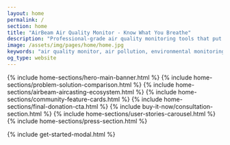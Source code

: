 ```yaml
---
layout: home
permalink: /
section: home
title: "AirBeam Air Quality Monitor - Know What You Breathe"
description: "Professional-grade air quality monitoring tools that put environmental health data directly in your hands. Measure air quality in your neighborhood with real-time pollution data."
image: /assets/img/pages/home/home.jpg
keywords: "air quality monitor, air pollution, environmental monitoring, AirBeam, real-time air quality, community health, portable air sensor"
og_type: website
---
```


{% include home-sections/hero-main-banner.html %}
{% include home-sections/problem-solution-comparison.html %}
{% include home-sections/airbeam-aircasting-ecosystem.html %}
{% include home-sections/community-feature-cards.html %}
{% include home-sections/final-donation-cta.html %}
{% include buy-it-now/consultation-section.html %}
{% include home-sections/user-stories-carousel.html %}
{% include home-sections/press-section.html %}

<!-- Include existing modal and scripts -->

{% include get-started-modal.html %}

<!-- User Stories Data for Carousel -->
<script>
  {% assign stories = site.user_stories | where: 'featured', true | sort: "order" %}
  window.userStoriesData = [
    {% for story in stories limit: 6 %}
    {
      title: {{ story.title | jsonify }},
      intro: {{ story.intro | strip_html | jsonify }},
      image: {{ story.image | jsonify }},
      slug: {{ story.slug | jsonify }}
    }{% unless forloop.last %},{% endunless %}
    {% endfor %}
  ];
</script>

<!-- Comprehensive JSON-LD Structured Data for SEO -->

<!-- Organization Schema - Defines HabitatMap as a non-profit organization -->
<script type="application/ld+json">
{
  "@context": "https://schema.org",
  "@type": "Organization",
  "@id": "{{ site.url }}/#organization",
  "name": "HabitatMap",
  "legalName": "HabitatMap",
  "alternateName": ["Habitat Map", "HabitatMap.org"],
  "description": "HabitatMap's AirBeam and AirCasting tools empower people to measure air pollution and advocate for equitable solutions to environmental health issues.",
  "url": "{{ site.url }}/",
  "logo": {
    "@type": "ImageObject",
    "url": "{{ site.url }}/assets/img/habitatmap-logo.png",
    "width": 200,
    "height": 60
  },
  "image": "{{ site.url }}/assets/img/pages/home/home.jpg",
  "foundingDate": "2007",
  "nonprofitStatus": "501(c)(3)",
  "taxID": "26-1264394",
  "knowsAbout": [
    "Air Quality Monitoring",
    "Environmental Health",
    "Community Science",
    "Environmental Justice",
    "Open Source Technology",
    "Citizen Science"
  ],
  "location": {
    "@type": "PostalAddress",
    "addressLocality": "Brooklyn",
    "addressRegion": "NY",
    "addressCountry": "US"
  },
  "contactPoint": [
    {
      "@type": "ContactPoint",
      "contactType": "customer service",
      "email": "info@habitatmap.org",
      "availableLanguage": "English"
    },
    {
      "@type": "ContactPoint",
      "contactType": "sales",
      "url": "{{ site.url }}/airbeam/buy-it-now",
      "availableLanguage": "English"
    }
  ],
  "sameAs": [
    "https://twitter.com/habitatmap",
    "https://www.facebook.com/HabitatMap",
    "https://www.linkedin.com/company/habitatmap",
    "https://github.com/HabitatMap"
  ],
  "makesOffer": {
    "@type": "Offer",
    "itemOffered": {
      "@type": "Product",
      "name": "AirBeam Air Quality Monitor"
    }
  },
  "hasOfferCatalog": {
    "@type": "OfferCatalog",
    "name": "AirBeam Products",
    "itemListElement": [
      {
        "@type": "Product",
        "name": "AirBeam3"
      }
    ]
  },
  "award": [
    "Featured in The New York Times",
    "Featured in Fast Company",
    "Featured in Popular Science",
    "Featured in Wired Magazine"
  ]
}
</script>

<!-- WebSite Schema - Defines the website structure and search functionality -->
<script type="application/ld+json">
{
  "@context": "https://schema.org",
  "@type": "WebSite",
  "@id": "{{ site.url }}/#website",
  "name": "HabitatMap | Environmental Tech & AirBeam",
  "alternateName": "HabitatMap.org",
  "description": "{{ site.description }}",
  "url": "{{ site.url }}/",
  "inLanguage": "en-US",
  "copyrightYear": "2024",
  "copyrightHolder": {
    "@id": "{{ site.url }}/#organization"
  },
  "publisher": {
    "@id": "{{ site.url }}/#organization"
  },
  "mainEntity": {
    "@id": "{{ site.url }}/#product"
  },
  "potentialAction": [
    {
      "@type": "SearchAction",
      "target": {
        "@type": "EntryPoint",
        "urlTemplate": "{{ site.url }}/search?q={search_term_string}"
      },
      "query-input": "required name=search_term_string"
    },
    {
      "@type": "BuyAction",
      "target": "{{ site.url }}/airbeam/buy-it-now",
      "object": {
        "@id": "{{ site.url }}/#product"
      }
    }
  ],
  "hasPart": [
    {
      "@type": "WebPage",
      "name": "AirBeam Products",
      "url": "{{ site.url }}/airbeam/"
    },
    {
      "@type": "WebPage",
      "name": "User Stories",
      "url": "{{ site.url }}/airbeam/user-stories/"
    },
    {
      "@type": "WebPage",
      "name": "Blog",
      "url": "{{ site.url }}/blog/"
    },
    {
      "@type": "WebPage",
      "name": "About HabitatMap",
      "url": "{{ site.url }}/about/"
    }
  ]
}
</script>

<!-- Product Schema - Defines the AirBeam air quality monitor -->
<script type="application/ld+json">
{
  "@context": "https://schema.org",
  "@type": "Product",
  "@id": "{{ site.url }}/#product",
  "name": "AirBeam Air Quality Monitor",
  "alternateName": ["AirBeam3", "AirBeam Sensor", "Portable Air Quality Monitor"],
  "description": "A portable and easy to use air quality monitor that lets you see the pollution around you in real time. Measure air quality in your neighborhood, at your kid's school, or on your daily run.",
  "category": "Environmental Monitoring Equipment",
  "productID": "airbeam-3",
  "brand": {
    "@type": "Organization",
    "@id": "{{ site.url }}/#organization",
    "name": "HabitatMap"
  },
  "manufacturer": {
    "@id": "{{ site.url }}/#organization"
  },
  "image": [
    "{{ site.url }}/assets/img/pages/home/home.jpg",
    "{{ site.url }}/assets/img/airbeam(new).jpg",
    "{{ site.url }}/assets/img/pages/how-it-works/how-it-works_1.jpg"
  ],
  "url": "{{ site.url }}/airbeam/",
  "offers": {
    "@type": "Offer",
    "url": "{{ site.url }}/airbeam/buy-it-now",
    "priceCurrency": "USD",
    "price": "99.00",
    "lowPrice": "99.00",
    "availability": "https://schema.org/InStock",
    "seller": {
      "@id": "{{ site.url }}/#organization"
    },
    "validFrom": "2024-01-01",
    "priceValidUntil": "2024-12-31",
    "itemCondition": "https://schema.org/NewCondition",
    "warranty": "1 year manufacturer warranty",
    "hasMerchantReturnPolicy": {
      "@type": "MerchantReturnPolicy",
      "returnPolicyCategory": "https://schema.org/MerchantReturnFiniteReturnWindow",
      "merchantReturnDays": 30,
      "returnMethod": "https://schema.org/ReturnByMail",
      "returnFees": "https://schema.org/ReturnShippingFees",
      "applicableCountry": "US"
    },
    "shippingDetails": [
      {
        "@type": "OfferShippingDetails",
        "shippingRate": {
          "@type": "MonetaryAmount",
          "value": "10.00",
          "currency": "USD"
        },
        "deliveryTime": {
          "@type": "ShippingDeliveryTime",
          "handlingTime": {
            "@type": "QuantitativeValue",
            "minValue": 1,
            "maxValue": 1,
            "unitCode": "DAY"
          },
          "transitTime": {
            "@type": "QuantitativeValue",
            "minValue": 3,
            "maxValue": 7,
            "unitCode": "DAY"
          }
        },
        "shippingDestination": {
          "@type": "DefinedRegion",
          "addressCountry": "US"
        }
      },
      {
        "@type": "OfferShippingDetails",
        "shippingRate": {
          "@type": "MonetaryAmount",
          "value": "35.00",
          "currency": "USD"
        },
        "deliveryTime": {
          "@type": "ShippingDeliveryTime",
          "handlingTime": {
            "@type": "QuantitativeValue",
            "minValue": 1,
            "maxValue": 1,
            "unitCode": "DAY"
          },
          "transitTime": {
            "@type": "QuantitativeValue",
            "minValue": 7,
            "maxValue": 21,
            "unitCode": "DAY"
          }
        },
        "shippingDestination": {
          "@type": "DefinedRegion",
          "addressCountry": ["CA", "EU", "AU"]
        }
      }
    ]
  },
  "aggregateRating": {
    "@type": "AggregateRating",
    "ratingValue": "4.8",
    "bestRating": "5",
    "worstRating": "1",
    "ratingCount": "150"
  },
  "audience": {
    "@type": "Audience",
    "audienceType": [
      "Environmental Researchers",
      "Community Organizations",
      "Educators",
      "Health Advocates",
      "Citizens"
    ]
  },
  "applicationCategory": "Environmental Monitoring",
  "operatingSystem": "Cross-platform",
  "additionalProperty": [
    {
      "@type": "PropertyValue",
      "name": "Measurement Range",
      "value": "PM1, PM2.5, PM10"
    },
    {
      "@type": "PropertyValue",
      "name": "Connectivity",
      "value": "Bluetooth, WiFi"
    },
    {
      "@type": "PropertyValue",
      "name": "Battery Life",
      "value": "24+ hours"
    },
    {
      "@type": "PropertyValue",
      "name": "Data Storage",
      "value": "Local + Cloud"
    },
    {
      "@type": "PropertyValue",
      "name": "Accuracy",
      "value": "Research-grade"
    },
    {
      "@type": "PropertyValue",
      "name": "Portability",
      "value": "Handheld, lightweight"
    }
  ],
  "isRelatedTo": [
    {
      "@type": "SoftwareApplication",
      "name": "AirCasting App",
      "applicationCategory": "Environmental Monitoring",
      "operatingSystem": ["iOS", "Android", "Web"],
      "url": "https://aircasting.org/",
      "downloadUrl": [
        "https://apps.apple.com/us/app/aircasting-air-quality/id1587685281",
        "https://play.google.com/store/apps/details?id=pl.llp.aircasting"
      ]
    }
  ],
  "review": [
    {% for story in stories limit: 3 %}
    {
      "@type": "Review",
      "name": "{{ story.title }}",
      "reviewBody": "{{ story.intro | strip_html | truncate: 200 }}",
      "url": "{{ site.url }}/airbeam/user-stories/{{ story.slug }}",
      "author": {
        "@type": "Organization",
        "name": "{{ story.title }}"
      },
      "reviewRating": {
        "@type": "Rating",
        "ratingValue": "5",
        "bestRating": "5"
      }
    }{% unless forloop.last %},{% endunless %}
    {% endfor %}
  ],
  "keywords": [
    "air quality monitor",
    "air pollution sensor",
    "environmental monitoring",
    "portable air quality",
    "real-time air quality",
    "community health",
    "environmental justice",
    "citizen science"
  ]
}
</script>

<!-- WebPage Schema - Defines this specific homepage -->
<script type="application/ld+json">
{
  "@context": "https://schema.org",
  "@type": "WebPage",
  "@id": "{{ site.url }}/#webpage",
  "name": "{{ page.title }}",
  "description": "{{ page.description }}",
  "url": "{{ site.url }}/",
  "inLanguage": "en-US",
  "isPartOf": {
    "@id": "{{ site.url }}/#website"
  },
  "about": {
    "@id": "{{ site.url }}/#product"
  },
  "publisher": {
    "@id": "{{ site.url }}/#organization"
  },
  "datePublished": "2024-01-01",
  "dateModified": "{{ site.time | date_to_xmlschema }}",
  "mainEntity": {
    "@id": "{{ site.url }}/#product"
  },
  "breadcrumb": {
    "@type": "BreadcrumbList",
    "itemListElement": [
      {
        "@type": "ListItem",
        "position": 1,
        "name": "Home",
        "item": "{{ site.url }}/"
      }
    ]
  },
  "potentialAction": [
    {
      "@type": "ViewAction",
      "target": "{{ site.url }}/"
    },
    {
      "@type": "BuyAction",
      "target": "{{ site.url }}/airbeam/buy-it-now"
    }
  ]
}
</script>

<script defer type="text/javascript" src="/assets/js/citations.js"></script>
